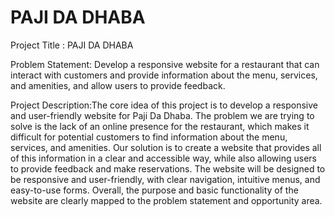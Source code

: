 # PAJI DA DHABA 

Project Title : PAJI DA DHABA

Problem Statement: Develop a responsive website for a restaurant that can interact with customers and provide information about the menu, services, and amenities, and allow users to provide feedback.

Project Description:The core idea of this project is to develop a responsive and user-friendly website for Paji Da Dhaba. The problem we are trying to solve is the lack of an online presence for the restaurant, which makes it difficult for potential customers to find information about the menu, services, and amenities. Our solution is to create a website that provides all of this information in a clear and accessible way, while also allowing users to provide feedback and make reservations. The website will be designed to be responsive and user-friendly, with clear navigation, intuitive menus, and easy-to-use forms. Overall, the purpose and basic functionality of the website are clearly mapped to the problem statement and opportunity area.
 
